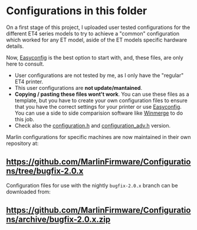 # Configurations in this folder

On a first stage of this project, I uploaded user tested configurations for the different ET4 series models to try to achieve a "common" configuration which worked for any ET model, aside of the ET models specific hardware details. 

Now, [Easyconfig](https://github.com/davidtgbe/Marlin/blob/bugfix-2.0.x/Marlin/EasyConfig.h) is the best option to start with, and, these files, are only here to consult.

- User configurations are not tested by me, as I only have the "regular" ET4 printer. 
- This user configurations are **not update/mantained**.
- **Copying / pasting these files wont't work**. You can use these files as a template, but you have to create your own configuration files to ensure that you have the correct settings for your printer or use [Easyconfig](https://github.com/davidtgbe/Marlin/blob/bugfix-2.0.x/Marlin/EasyConfig.h). You can use a side to side comparision software like [Winmerge](https://winmerge.org/) to do this job.
- Check also the [configuration.h](https://github.com/davidtgbe/Marlin/blob/ff35907c14c2814c4b7ea4a3c3df2c3da98937ab/Marlin/Configuration.h#L38) and [configuration_adv.h](https://github.com/davidtgbe/Marlin/blob/ff35907c14c2814c4b7ea4a3c3df2c3da98937ab/Marlin/Configuration_adv.h#L33) version. 

Marlin configurations for specific machines are now maintained in their own repository at:

## https://github.com/MarlinFirmware/Configurations/tree/bugfix-2.0.x

Configuration files for use with the nightly `bugfix-2.0.x` branch can be downloaded from:

## https://github.com/MarlinFirmware/Configurations/archive/bugfix-2.0.x.zip
